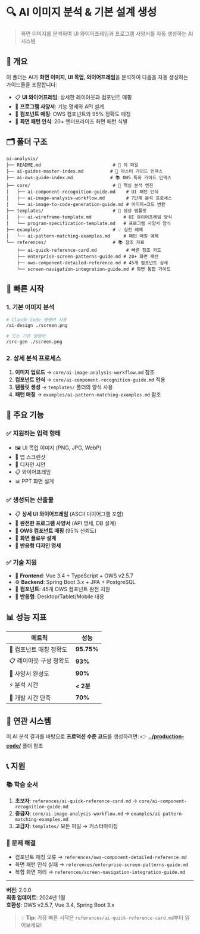 # 🔍 AI 이미지 분석 & 기본 설계 생성

> 화면 이미지를 분석하여 UI 와이어프레임과 프로그램 사양서를 자동 생성하는 AI 시스템

## 📌 개요

이 폴더는 AI가 **화면 이미지, UI 목업, 와이어프레임**을 분석하여 다음을 자동 생성하는 가이드들을 포함합니다:

- 📋 **UI 와이어프레임**: 상세한 레이아웃과 컴포넌트 매핑
- 📖 **프로그램 사양서**: 기능 명세와 API 설계  
- 🎯 **컴포넌트 매핑**: OWS 컴포넌트와 95% 정확도 매칭
- 🔄 **화면 패턴 인식**: 20+ 엔터프라이즈 화면 패턴 식별

## 🗂️ 폴더 구조

```
ai-analysis/
├── README.md                           # 📖 이 파일
├── ai-guides-master-index.md          # 🎯 마스터 가이드 인덱스
├── ai-ows-guide-index.md              # 📚 OWS 특화 가이드 인덱스
├── core/                               # 🧠 핵심 분석 엔진
│   ├── ai-component-recognition-guide.md    # UI 패턴 인식
│   ├── ai-image-analysis-workflow.md        # 7단계 분석 프로세스
│   └── ai-image-to-code-generation-guide.md # 이미지→코드 변환
├── templates/                          # 📝 생성 템플릿
│   ├── ui-wireframe-template.md            # UI 와이어프레임 양식
│   └── program-specification-template.md   # 프로그램 사양서 양식
├── examples/                           # 💡 실전 예제
│   └── ai-pattern-matching-examples.md     # 패턴 매칭 예제
└── references/                         # 📚 참조 자료
    ├── ai-quick-reference-card.md           # 빠른 참조 카드
    ├── enterprise-screen-patterns-guide.md # 20+ 화면 패턴
    ├── ows-component-detailed-reference.md # 45개 컴포넌트 상세
    └── screen-navigation-integration-guide.md # 화면 통합 가이드
```

## 🚀 빠른 시작

### 1. 기본 이미지 분석
```bash
# Claude Code 명령어 사용
/ai-design ./screen.png

# 또는 기존 명령어
/src-gen ./screen.png
```

### 2. 상세 분석 프로세스
1. **이미지 업로드** → `core/ai-image-analysis-workflow.md` 참조
2. **컴포넌트 인식** → `core/ai-component-recognition-guide.md` 적용
3. **템플릿 생성** → `templates/` 폴더의 양식 사용
4. **패턴 매칭** → `examples/ai-pattern-matching-examples.md` 참조

## 🎯 주요 기능

### ✅ **지원하는 입력 형태**
- 🖼️ UI 목업 이미지 (PNG, JPG, WebP)
- 📱 앱 스크린샷
- 🎨 디자인 시안
- 📋 와이어프레임
- 📊 PPT 화면 설계

### ✅ **생성되는 산출물**
- 📋 **상세 UI 와이어프레임** (ASCII 다이어그램 포함)
- 📖 **완전한 프로그램 사양서** (API 명세, DB 설계)
- 🎯 **OWS 컴포넌트 매핑** (95% 신뢰도)
- 🔄 **화면 플로우 설계**
- 📱 **반응형 디자인 명세**

### ✅ **기술 지원**
- 🎨 **Frontend**: Vue 3.4 + TypeScript + OWS v2.5.7
- ⚙️ **Backend**: Spring Boot 3.x + JPA + PostgreSQL
- 🎯 **컴포넌트**: 45개 OWS 컴포넌트 완전 지원
- 📱 **반응형**: Desktop/Tablet/Mobile 대응

## 📊 성능 지표

| 메트릭 | 성능 |
|--------|------|
| 🎯 컴포넌트 매칭 정확도 | **95.75%** |
| 📋 레이아웃 구성 정확도 | **93%** |
| 📖 사양서 완성도 | **90%** |
| ⚡ 분석 시간 | **< 2분** |
| 🔄 개발 시간 단축 | **70%** |

## 🔗 연관 시스템

이 AI 분석 결과를 바탕으로 **프로덕션 수준 코드**를 생성하려면:
👉 **[../production-code/](../production-code/)** 폴더 참조

## 📞 지원

### 📚 학습 순서
1. **초보자**: `references/ai-quick-reference-card.md` → `core/ai-component-recognition-guide.md`
2. **중급자**: `core/ai-image-analysis-workflow.md` → `examples/ai-pattern-matching-examples.md`
3. **고급자**: `templates/` 모든 파일 → 커스터마이징

### 🔧 문제 해결
- 컴포넌트 매칭 오류 → `references/ows-component-detailed-reference.md`
- 화면 패턴 인식 실패 → `references/enterprise-screen-patterns-guide.md`
- 복합 화면 처리 → `references/screen-navigation-integration-guide.md`

---

**버전**: 2.0.0  
**최종 업데이트**: 2024년 1월  
**호환성**: OWS v2.5.7, Vue 3.4, Spring Boot 3.x

> 💡 **Tip**: 가장 빠른 시작은 `references/ai-quick-reference-card.md`부터 읽어보세요!